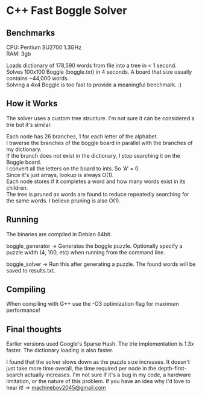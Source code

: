 C++ Fast Boggle Solver
==================

Benchmarks
-------------
CPU: Pentium SU2700 1.3GHz  
RAM: 3gb  

Loads dictionary of 178,590 words from file into a tree in < 1 second.  
Solves 100x100 Boggle (boggle.txt) in 4 seconds. A board that size usually contains ~44,000 words.  
Solving a 4x4 Boggle is too fast to provide a meaningful benchmark. :)


How it Works
------------
The solver uses a custom tree structure. I'm not sure it can be considered a trie but it's similar. 

Each node has 26 branches, 1 for each letter of the alphabet.   
I traverse the branches of the boggle board in parallel with the branches of my dictionary.  
If the branch does not exist in the dictionary, I stop searching it on the Boggle board.  
I convert all the letters on the board to ints. So 'A' = 0.  
Since it's just arrays, lookup is always O(1).  
Each node stores if it completes a word and how many words exist in its children.  
The tree is pruned as words are found to reduce repeatedly searching for the same words. I believe pruning is also O(1).

Running
-------
The binaries are compiled in Debian 64bit. 

boggle_generator -> 
Generates the boggle puzzle. Optionally specify a puzzle width (4, 100, etc) when running from the command line.

boggle_solver -> 
Run this after generating a puzzle. The found words will be saved to results.txt.

Compiling
---------
When compiling with G++ use the -O3 optimization flag for maximum performance!

Final thoughts
--------------
Earlier versions used Google's Sparse Hash. The trie implementation is 1.3x faster. The dictionary loading is also faster.

I found that the solver slows down as the puzzle size increases. It doesn't just take more time overall, the time required per node in the depth-first-search actually increases. I'm not sure if it's a bug in my code, a hardware limitation,
or the nature of this problem. If you have an idea why I'd love to hear it! -> machineboy2045@gmail.com
